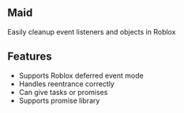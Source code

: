 ## Maid
Easily cleanup event listeners and objects in Roblox

## Features

* Supports Roblox deferred event mode
* Handles reentrance correctly
* Can give tasks or promises
* Supports promise library
